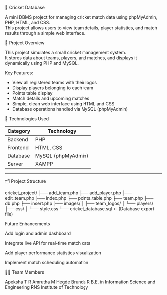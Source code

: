 🏏 Cricket Database

A mini DBMS project for managing cricket match data using phpMyAdmin, PHP, HTML, and CSS.  
This project allows users to view team details, player statistics, and match results through a simple web interface.

📘 Project Overview

This project simulates a small cricket management system.  
It stores data about teams, players, and matches, and displays it dynamically using PHP and MySQL.

Key Features:
- View all registered teams with their logos  
- Display players belonging to each team  
- Points table display  
- Match details and upcoming matches  
- Simple, clean web interface using HTML and CSS  
- Database operations handled via MySQL (phpMyAdmin)


🧩 Technologies Used

| Category | Technology |
|-----------|-------------|
| Backend   | PHP |
| Frontend  | HTML, CSS |
| Database  | MySQL (phpMyAdmin) |
| Server    | XAMPP |

---

🗂 Project Structure

cricket_project/ 
├── add_team.php 
├── add_player.php 
├── edit_team.php 
├── index.php 
├── points_table.php 
├── team.php 
├── db.php 
├── insert.php 
├── images/ 
│   ├── team_logos/
│   └── players/ 
├── css/ 
│   └── style.css 
└── cricket_database.sql   ← (Database export file)


Future Enhancements

Add login and admin dashboard

Integrate live API for real-time match data

Add player performance statistics visualization

Implement match scheduling automation



👩‍💻 Team Members

Apeksha T R
Amrutha M Hegde
Brunda R
B.E. in Information Science and Engineering
RNS Institute of Technology
